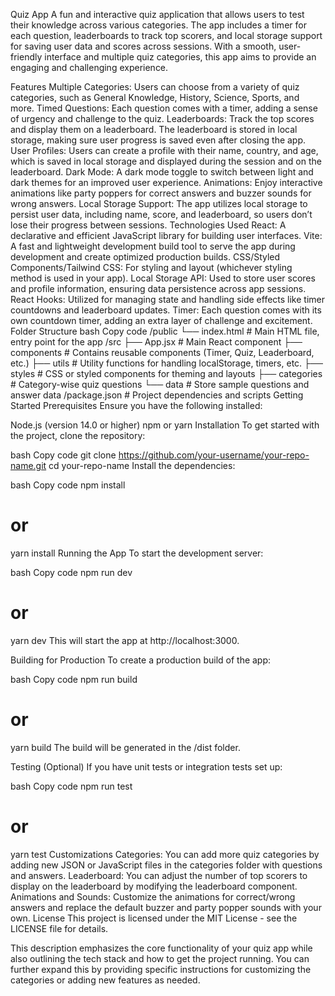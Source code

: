 Quiz App
A fun and interactive quiz application that allows users to test their knowledge across various categories. The app includes a timer for each question, leaderboards to track top scorers, and local storage support for saving user data and scores across sessions. With a smooth, user-friendly interface and multiple quiz categories, this app aims to provide an engaging and challenging experience.

Features
Multiple Categories: Users can choose from a variety of quiz categories, such as General Knowledge, History, Science, Sports, and more.
Timed Questions: Each question comes with a timer, adding a sense of urgency and challenge to the quiz.
Leaderboards: Track the top scores and display them on a leaderboard. The leaderboard is stored in local storage, making sure user progress is saved even after closing the app.
User Profiles: Users can create a profile with their name, country, and age, which is saved in local storage and displayed during the session and on the leaderboard.
Dark Mode: A dark mode toggle to switch between light and dark themes for an improved user experience.
Animations: Enjoy interactive animations like party poppers for correct answers and buzzer sounds for wrong answers.
Local Storage Support: The app utilizes local storage to persist user data, including name, score, and leaderboard, so users don’t lose their progress between sessions.
Technologies Used
React: A declarative and efficient JavaScript library for building user interfaces.
Vite: A fast and lightweight development build tool to serve the app during development and create optimized production builds.
CSS/Styled Components/Tailwind CSS: For styling and layout (whichever styling method is used in your app).
Local Storage API: Used to store user scores and profile information, ensuring data persistence across app sessions.
React Hooks: Utilized for managing state and handling side effects like timer countdowns and leaderboard updates.
Timer: Each question comes with its own countdown timer, adding an extra layer of challenge and excitement.
Folder Structure
bash
Copy code
/public
└── index.html # Main HTML file, entry point for the app
/src
├── App.jsx # Main React component
├── components # Contains reusable components (Timer, Quiz, Leaderboard, etc.)
├── utils # Utility functions for handling localStorage, timers, etc.
├── styles # CSS or styled components for theming and layouts
├── categories # Category-wise quiz questions
└── data # Store sample questions and answer data
/package.json # Project dependencies and scripts
Getting Started
Prerequisites
Ensure you have the following installed:

Node.js (version 14.0 or higher)
npm or yarn
Installation
To get started with the project, clone the repository:

bash
Copy code
git clone https://github.com/your-username/your-repo-name.git
cd your-repo-name
Install the dependencies:

bash
Copy code
npm install

# or

yarn install
Running the App
To start the development server:

bash
Copy code
npm run dev

# or

yarn dev
This will start the app at http://localhost:3000.

Building for Production
To create a production build of the app:

bash
Copy code
npm run build

# or

yarn build
The build will be generated in the /dist folder.

Testing (Optional)
If you have unit tests or integration tests set up:

bash
Copy code
npm run test

# or

yarn test
Customizations
Categories: You can add more quiz categories by adding new JSON or JavaScript files in the categories folder with questions and answers.
Leaderboard: You can adjust the number of top scorers to display on the leaderboard by modifying the leaderboard component.
Animations and Sounds: Customize the animations for correct/wrong answers and replace the default buzzer and party popper sounds with your own.
License
This project is licensed under the MIT License - see the LICENSE file for details.

This description emphasizes the core functionality of your quiz app while also outlining the tech stack and how to get the project running. You can further expand this by providing specific instructions for customizing the categories or adding new features as needed.
